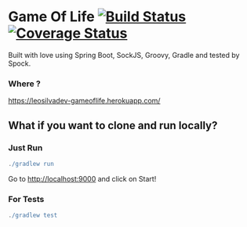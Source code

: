 # Game Of Life [![Build Status](https://travis-ci.org/leosilvadev/game-of-life.svg?branch=heroku)](https://travis-ci.org/leosilvadev/game-of-life) [![Coverage Status](https://coveralls.io/repos/github/leosilvadev/game-of-life/badge.svg?branch=heroku)](https://coveralls.io/github/leosilvadev/game-of-life?branch=heroku)

Built with love using Spring Boot, SockJS, Groovy, Gradle and tested by Spock.

### Where ?
https://leosilvadev-gameoflife.herokuapp.com/


## What if you want to clone and run locally?

### Just Run
```groovy
./gradlew run
```

Go to <a href="http://localhost:9000">http://localhost:9000</a> and click on Start!

### For Tests
```groovy
./gradlew test
```
